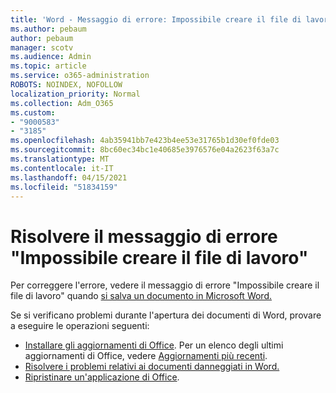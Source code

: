```yaml
---
title: 'Word - Messaggio di errore: Impossibile creare il file di lavoro'
ms.author: pebaum
author: pebaum
manager: scotv
ms.audience: Admin
ms.topic: article
ms.service: o365-administration
ROBOTS: NOINDEX, NOFOLLOW
localization_priority: Normal
ms.collection: Adm_O365
ms.custom:
- "9000583"
- "3185"
ms.openlocfilehash: 4ab35941bb7e423b4ee53e31765b1d30ef0fde03
ms.sourcegitcommit: 8bc60ec34bc1e40685e3976576e04a2623f63a7c
ms.translationtype: MT
ms.contentlocale: it-IT
ms.lasthandoff: 04/15/2021
ms.locfileid: "51834159"
---
```

# <a name="resolve-the-word-could-not-create-the-work-file-error-message"></a>Risolvere il messaggio di errore "Impossibile creare il file di lavoro"

Per correggere l'errore, vedere il messaggio di errore "Impossibile creare il file di lavoro" quando [si salva un documento in Microsoft Word.](https://docs.microsoft.com/office/troubleshoot/word/word-could-not-create-the-work-file)

Se si verificano problemi durante l'apertura dei documenti di Word, provare a eseguire le operazioni seguenti:

- [Installare gli aggiornamenti di Office](https://support.office.com/article/2ab296f3-7f03-43a2-8e50-46de917611c5). Per un elenco degli ultimi aggiornamenti di Office, vedere [Aggiornamenti più recenti](https://docs.microsoft.com/officeupdates/office-updates-msi).
- [Risolvere i problemi relativi ai documenti danneggiati in Word.](https://docs.microsoft.com/office/troubleshoot/word/damaged-documents-in-word)
- [Ripristinare un'applicazione di Office](https://support.office.com/Article/Repair-an-Office-application-7821d4b6-7c1d-4205-aa0e-a6b40c5bb88b).